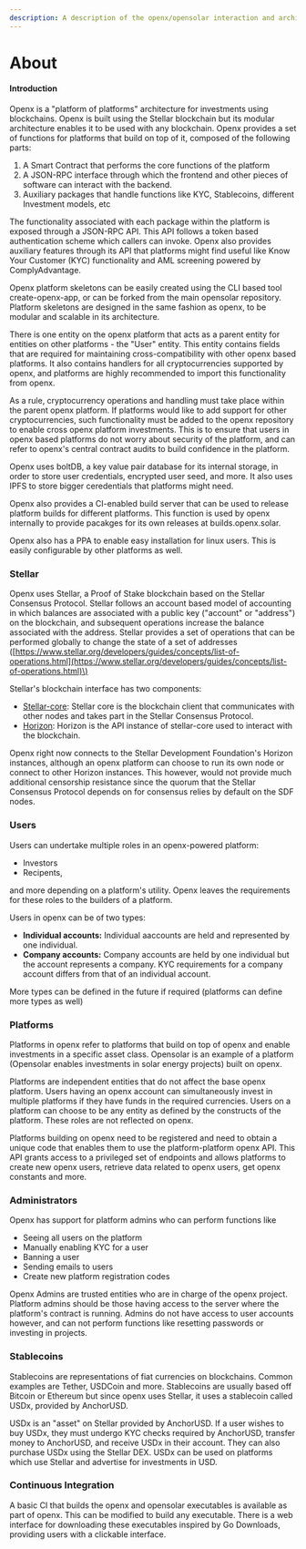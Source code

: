```yaml
---
description: A description of the openx/opensolar interaction and architecture
---
```


# About

#### Introduction

Openx is a "platform of platforms" architecture for investments using blockchains. Openx is built using the Stellar blockchain but its modular architecture enables it to be used with any blockchain. Openx provides a set of functions for platforms that build on top of it, composed of the following parts:

1. A Smart Contract that performs the core functions of the platform 
2. A JSON-RPC interface through which the frontend and other pieces of software can interact with the backend.
3. Auxiliary packages that handle functions like KYC, Stablecoins, different Investment models, etc

The functionality associated with each package within the platform is exposed through a JSON-RPC API. This API follows a token based authentication scheme which callers can invoke. Openx also provides auxiliary features through its API that platforms might find useful like Know Your Customer (KYC) functionality and AML screening powered by ComplyAdvantage.

Openx platform skeletons can be easily created using the CLI based tool create-openx-app, or can be forked from the main opensolar repository. Platform skeletons are designed in the same fashion as openx, to be modular and scalable in its architecture.

There is one entity on the openx platform that acts as a parent entity for entities on other platforms - the "User" entity. This entity contains fields that are required for maintaining cross-compatibility with other openx based platforms. It also contains handlers for all cryptocurrencies supported by openx, and platforms are highly recommended to import this functionality from openx.

As a rule, cryptocurrency operations and handling must take place within the parent openx platform. If platforms would like to add support for other cryptocurrencies, such functionality must be added to the openx repository to enable cross openx platform investments. This is to ensure that users in openx based platforms do not worry about security of the platform, and can refer to openx's central contract audits to build confidence in the platform.

Openx uses boltDB, a key value pair database for its internal storage, in order to store user credentials, encrypted user seed, and more. It also uses IPFS to store bigger ceredentials that platforms might need.

Openx also provides a CI-enabled build server that can be used to release platform builds for different platforms. This function is used by openx internally to provide pacakges for its own releases at builds.openx.solar.

Openx also has a PPA to enable easy installation for linux users. This is easily configurable by other platforms as well.

### Stellar

Openx uses Stellar, a Proof of Stake blockchain based on the Stellar Consensus Protocol. Stellar follows an account based model of accounting in which balances are associated with a public key \("account" or "address"\) on the blockchain, and subsequent operations increase the balance associated with the address. Stellar provides a set of operations that can be performed globally to change the state of a set of addresses \([https://www.stellar.org/developers/guides/concepts/list-of-operations.html](https://www.stellar.org/developers/guides/concepts/list-of-operations.html)\)

Stellar's blockchain interface has two components:

* [Stellar-core](https://github.com/stellar/stellar-core): Stellar core is the blockchain client that communicates with other nodes and takes part in the Stellar Consensus Protocol.
* [Horizon](https://godoc.org/github.com/stellar/go/clients/horizon): Horizon is the API instance of stellar-core used to interact with the blockchain.

Openx right now connects to the Stellar Development Foundation's Horizon instances, although an openx platform can choose to run its own node or connect to other Horizon instances. This however, would not provide much additional censorship resistance since the quorum that the Stellar Consensus Protocol depends on for consensus relies by default on the SDF nodes.

### Users

Users can undertake multiple roles in an openx-powered platform:

* Investors
* Recipents,

and more depending on a platform's utility. Openx leaves the requirements for these roles to the builders of a platform.

Users in openx can be of two types:

* **Individual accounts:** Individual aaccounts are held and represented by one individual.
* **Company accounts:** Company accounts are held by one individual but the account represents a company. KYC requirements for a company account differs from that of an individual account.

More types can be defined in the future if required \(platforms can define more types as well\)

### Platforms

Platforms in openx refer to platforms that build on top of openx and enable investments in a specific asset class. Opensolar is an example of a platform \(Opensolar enables investments in solar energy projects\) built on openx.

Platforms are independent entities that do not affect the base openx platform. Users having an openx account can simultaneously invest in multiple platforms if they have funds in the required currencies. Users on a platform can choose to be any entity as defined by the constructs of the platform. These roles are not reflected on openx.

Platforms building on openx need to be registered and need to obtain a unique code that enables them to use the platform-platform openx API. This API grants access to a privileged set of endpoints and allows platforms to create new openx users, retrieve data related to openx users, get openx constants and more.

### Administrators

Openx has support for platform admins who can perform functions like

* Seeing all users on the platform
* Manually enabling KYC for a user
* Banning a user
* Sending emails to users
* Create new platform registration codes

Openx Admins are trusted entities who are in charge of the openx project. Platform admins should be those having access to the server where the platform's contract is running. Admins do not have access to user accounts however, and can not perform functions like resetting passwords or investing in projects.

### Stablecoins

Stablecoins are representations of fiat currencies on blockchains. Common examples are Tether, USDCoin and more. Stablecoins are usually based off Bitcoin or Ethereum but since openx uses Stellar, it uses a stablecoin called USDx, provided by AnchorUSD.

USDx is an "asset" on Stellar provided by AnchorUSD. If a user wishes to buy USDx, they must undergo KYC checks required by AnchorUSD, transfer money to AnchorUSD, and receive USDx in their account. They can also purchase USDx using the Stellar DEX. USDx can be used on platforms which use Stellar and advertise for investments in USD.

### Continuous Integration

A basic CI that builds the openx and opensolar executables is available as part of openx. This can be modified to build any executable. There is a web interface for downloading these executables inspired by Go Downloads, providing users with a clickable interface.